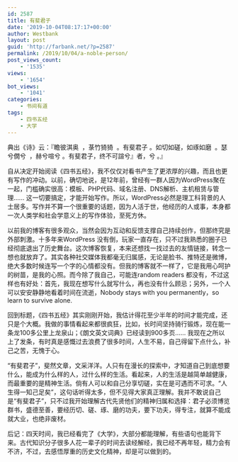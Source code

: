 ```yaml
---
id: 2587
title: 有斐君子
date: '2019-10-04T08:17:17+00:00'
author: Westbank
layout: post
guid: 'http://farbank.net/?p=2587'
permalink: /2019/10/04/a-noble-person/
post_views_count:
    - '1535'
views:
    - '1654'
bot_views:
    - '1041'
categories:
    - 书间有道
tags:
    - 四书五经
    - 大学
---
```


典出《诗》云：『瞻彼淇奥  ，菉竹猗猗  。有斐君子 。如切如磋，如琢如磨  。瑟兮僩兮  ，赫兮喧兮 。有斐君子，终不可諠兮』者，兮 。』

自从决定开始阅读《四书五经》，我不仅仅对看书产生了更浓厚的兴趣，而且也更有写作的冲动。以前，确切地说，是12年前，曾经有一群人因为WordPress聚在一起，门槛确实很高：模板、PHP代码、域名注册、DNS解析、主机租赁与管理...... 这一切要搞定，才能开始写作。所以，WordPress必然是理工科背景的人士居多。写作并不算一个很重要的话题，因为人活于世，他经历的人或事，本身都一次人类学和社会学意义上的写作体验，至死方休。

以前我的博客有很多观众，当然会因为互动和反馈支撑自己持续创作，但那终究是外部刺激。十多年来WordPress 没有倒，玩家一直存在，只不过我熟悉的圈子已经彻底退出了历史舞台。这次博客恢复，本来还想找一找过去的友情链接，转念一想也就放弃了。其实各种社交媒体我都毫无归属感，无论是脸书、推特还是微博，绝大多数时候连写一个字的心情都没有。但我的博客就不一样了，它是我用心呵护的树苗，是我的心照。而今除了我自己，可能连random readers 都没有，不过这样也有好处：首先，我现在想写什么就写什么，再也没有什么顾忌；另外，一个人可以安安静静地看着时间在流逝，Nobody stays with you permanently，so learn to survive alone.

回到标题，《四书五经》其实刚刚开始，我估计得花至少半年的时间才能完成，还只是个大概。我做的事情看起来都很疯狂，比如，长时间坚持骑行锻炼，现在能一条龙100多公里上龙泉山；《朗文英文词典》已经读到900多页...... 我现在之所以上了发条，有时真是感慨过去浪费了很多时间，人生不易，自己得留下点什么，补己之苦，无愧于心。

“有斐君子”，斐然文章，文采洋洋。人只有在漫长的探索中，才知道自己到底想要什么，能成为什么样的人，过什么样的生活。看起来，人的生活是越简单越健康，而最重要的是精神生活。倘有人可以和自己分享切磋，实在是可遇而不可求。“人生得一知己足矣”，这句话听得太多，但不见得大家真正理解。我并不敢说自己是“有斐君子”，只不过我开始理解古代先贤他们的精神归属和选择：君子必须博览群书，盛德至善，要经历切、磋、琢、磨的功夫，要下功夫，得专注，就算不能成就大业，也绝非废材。

后记：四天时间，我已经看完了《大学》，大部分都能理解，有些语句也能背下来。古代知识分子很多人花一辈子的时间去读经解经，我已经不再年轻，精力会有不济，不过，去感悟厚重的历史文化精神，却是可以做到的。
